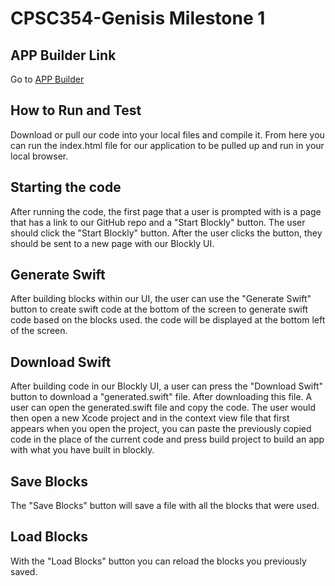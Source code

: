 
# CPSC354-Genisis Milestone 1

## APP Builder Link
Go to [APP Builder](https://AidanFLG.github.io/src/)

## How to Run and Test

Download or pull our code into your local files and compile it. From here you can run the index.html file for our application to be pulled up and run in your local browser.

## Starting the code

After running the code, the first page that a user is prompted with is a page that has a link to our GitHub repo and a "Start Blockly" button. The user should click the "Start Blockly" button. After the user clicks the button, they should be sent to a new page with our Blockly UI.

## Generate Swift

After building blocks within our UI, the user can use the "Generate Swift" button to create swift code at the bottom of the screen to generate swift code based on the blocks used. the code will be displayed at the bottom left of the screen.

## Download Swift

After building code in our Blockly UI, a user can press the "Download Swift" button to download a "generated.swift" file. After downloading this file. A user can open the generated.swift file and copy the code. The user would then open a new Xcode project and in the context view file that first appears when you open the project, you can paste the previously copied code in the place of the current code and press build project to build an app with what you have built in blockly.

## Save Blocks

The "Save Blocks" button will save a file with all the blocks that were used.

## Load Blocks

With the "Load Blocks" button you can reload the blocks you previously saved.
